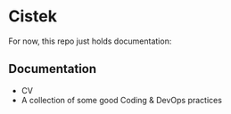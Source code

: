# Cistek
For now, this repo just holds documentation:
## Documentation
- CV
- A collection of some good Coding & DevOps practices
